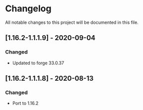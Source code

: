 # Changelog
All notable changes to this project will be documented in this file.

## [1.16.2-1.1.1.9] - 2020-09-04
### Changed
 - Updated to forge 33.0.37

## [1.16.2-1.1.1.8] - 2020-08-13
### Changed
 - Port to 1.16.2